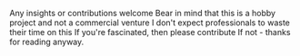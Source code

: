 Any insights or contributions welcome
Bear in mind that this is a hobby project and not a commercial venture
I don't expect professionals to waste their time on this
If you're fascinated, then please contribute
If not - thanks for reading anyway.
